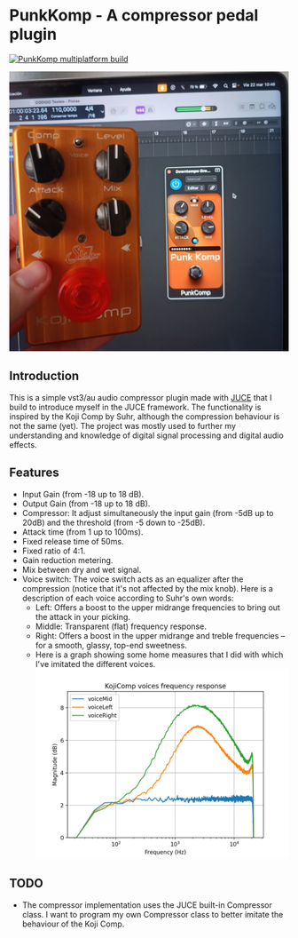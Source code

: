 # PunkKomp - A compressor pedal plugin
[![PunkKomp multiplatform build](https://github.com/gmoican/PunkComp/actions/workflows/main.yml/badge.svg)](https://github.com/gmoican/PunkComp/actions/workflows/main.yml)

![DemoPhoto](docs/images/demo.jpg)

## Introduction
This is a simple vst3/au audio compressor plugin made with <a href="https://juce.com/" target="_blank">JUCE</a> that I build to introduce myself in the JUCE framework. The functionality is inspired by the Koji Comp by Suhr, although the compression behaviour is not the same (yet). The project was mostly used to further my understanding and knowledge of digital signal processing and digital audio effects.

## Features
- Input Gain (from -18 up to 18 dB).
- Output Gain (from -18 up to 18 dB).
- Compressor: It adjust simultaneously the input gain (from -5dB up to 20dB) and the threshold (from -5 down to -25dB).
- Attack time (from 1 up to 100ms).
- Fixed release time of 50ms.
- Fixed ratio of 4:1.
- Gain reduction metering.
- Mix between dry and wet signal.
- Voice switch: The voice switch acts as an equalizer after the compression (notice that it's not affected by the mix knob). Here is a description of each voice according to Suhr's own words:
    - Left: Offers a boost to the upper midrange frequencies to bring out the attack in your picking.
    - Middle: Transparent (flat) frequency response.
    - Right: Offers a boost in the upper midrange and treble frequencies – for a smooth, glassy, top-end sweetness.
    - Here is a graph showing some home measures that I did with which I've imitated the different voices.
    ![KojiMeasures](docs/images/kojiVoicesMeasures.png)

## TODO
- The compressor implementation uses the JUCE built-in Compressor class. I want to program my own Compressor class to better imitate the behaviour of the Koji Comp.
